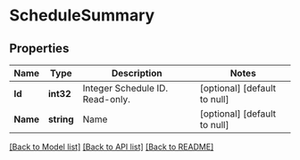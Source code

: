 # ScheduleSummary

## Properties
Name | Type | Description | Notes
------------ | ------------- | ------------- | -------------
**Id** | **int32** | Integer Schedule ID. Read-only. | [optional] [default to null]
**Name** | **string** | Name | [optional] [default to null]

[[Back to Model list]](../README.md#documentation-for-models) [[Back to API list]](../README.md#documentation-for-api-endpoints) [[Back to README]](../README.md)



